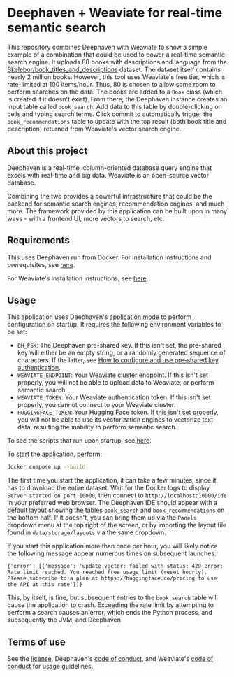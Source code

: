 # Deephaven + Weaviate for real-time semantic search

This repository combines Deephaven with Weaviate to show a simple example of a combination that could be used to power a real-time semantic search engine. It uploads 80 books with descriptions and language from the [Skelebor/book_titles_and_descriptions](https://huggingface.co/datasets/Skelebor/book_titles_and_descriptions) dataset. The dataset itself contains nearly 2 million books. However, this tool uses Weaviate's free tier, which is rate-limited at 100 items/hour. Thus, 80 is chosen to allow some room to perform searches on the data. The books are added to a `Book` class (which is created if it doesn't exist). From there, the Deephaven instance creates an input table called `book_search`. Add data to this table by double-clicking on cells and typing search terms. Click commit to automatically trigger the `book_recommendations` table to update with the top result (both book title and description) returned from Weaviate's vector search engine.

## About this project 

Deephaven is a real-time, column-oriented database query engine that excels with real-time and big data.
Weaviate is an open-source vector database.

Combining the two provides a powerful infrastructure that could be the backend for semantic search engines, recommendation engines, and much more. The framework provided by this application can be built upon in many ways - with a frontend UI, more vectors to search, etc.

## Requirements

This uses Deephaven run from Docker. For installation instructions and prerequisites, see [here](https://deephaven.io/core/docs/tutorials/quickstart/).

For Weaviate's installation instructions, see [here](https://weaviate.io/developers/weaviate/client-libraries/python).

## Usage

This application uses Deephaven's [application mode](https://deephaven.io/core/docs/reference/app-mode/application-mode-config/) to perform configuration on startup. It requires the following environment variables to be set:

- `DH_PSK`: The Deephaven pre-shared key. If this isn't set, the pre-shared key will either be an empty string, or a randomly generated sequence of characters. If the latter, see [How to configure and use pre-shared key authentication](https://deephaven.io/core/docs/how-to-guides/authentication/auth-psk/).
- `WEAVIATE_ENDPOINT`: Your Weaviate cluster endpoint. If this isn't set properly, you will not be able to upload data to Weaviate, or perform semantic search.
- `WEAVIATE_TOKEN`: Your Weaviate authentication token. If this isn't set properly, you cannot connect to your Weaviate cluster.
- `HUGGINGFACE_TOKEN`: Your Hugging Face token. If this isn't set properly, you will not be able to use its vectorization engines to vectorize text data, resulting the inability to perform semantic search.

To see the scripts that run upon startup, see [here](./data/app.d/app.app).

To start the application, perform:

```bash
docker compose up --build
```

The first time you start the application, it can take a few minutes, since it has to download the entire dataset. Wait for the Docker logs to display `Server started on port 10000`, then connect to `http://localhost:10000/ide` in your preferred web browser. The Deephaven IDE should appear with a default layout showing the tables `book_search` and `book_recommendations` on the bottom half. If it doesn't, you can bring them up via the `Panels` dropdown menu at the top right of the screen, or by importing the layout file found in `data/storage/layouts` via the same dropdown.

If you start this application more than once per hour, you will likely notice the following message appear numerous times on subsequent launches:

```
{'error': [{'message': 'update vector: failed with status: 429 error: Rate limit reached. You reached free usage limit (reset hourly). Please subscribe to a plan at https://huggingface.co/pricing to use the API at this rate'}]}
```

This, by itself, is fine, but subsequent entries to the `book_search` table will cause the application to crash. Exceeding the rate limit by attempting to perform a search causes an error, which ends the Python process, and subsequently the JVM, and Deephaven.

## Terms of use

See the [license](./LICENSE.md), Deephaven's [code of conduct](https://github.com/deephaven/deephaven-core/blob/main/CODE_OF_CONDUCT.md), and Weaviate's [code of conduct](https://github.com/weaviate/weaviate/blob/master/CODE_OF_CONDUCT.md) for usage guidelines.
